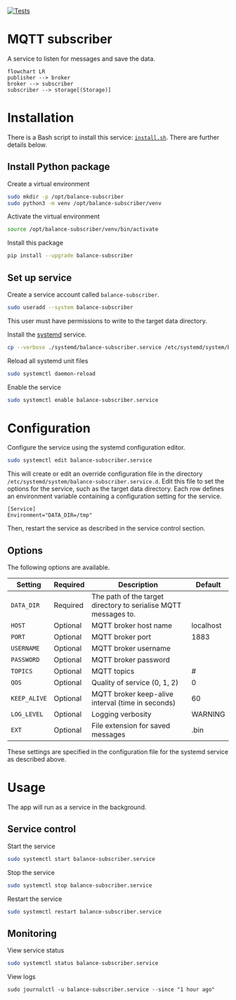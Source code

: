 [![Tests](https://github.com/IoT-balance-project/balance-mqtt-subscriber/actions/workflows/test.yaml/badge.svg)](https://github.com/IoT-balance-project/balance-mqtt-subscriber/actions/workflows/test.yaml)

# MQTT subscriber

A service to listen for messages and save the data.

```mermaid
flowchart LR
publisher --> broker
broker --> subscriber
subscriber --> storage[(Storage)]
```

# Installation

There is a Bash script to install this service: [`install.sh`](install.sh).
There are further details below.

## Install Python package

Create a virtual environment

```bash
sudo mkdir -p /opt/balance-subscriber
sudo python3 -m venv /opt/balance-subscriber/venv
```

Activate the virtual environment

```bash
source /opt/balance-subscriber/venv/bin/activate
```

Install this package

```bash
pip install --upgrade balance-subscriber
```

## Set up service

Create a service account called `balance-subscriber`.

```bash
sudo useradd --system balance-subscriber
```

This user must have permissions to write to the target data directory.

Install the [systemd](https://systemd.io/) service.

```bash
cp --verbose ./systemd/balance-subscriber.service /etc/systemd/system/balance-subscriber.service
```

Reload all systemd unit files

```bash
sudo systemctl daemon-reload
```

Enable the service

```bash
sudo systemctl enable balance-subscriber.service
```

# Configuration

Configure the service using the systemd configuration editor.

```bash
sudo systemctl edit balance-subscriber.service
```

This will create or edit an override configuration file in the directory `/etc/systemd/system/balance-subscriber.service.d`.
Edit this file to set the options for the service, such as the target data directory. Each row defines an environment variable containing a configuration setting for the service.

```unit file (systemd)
[Service]
Environment="DATA_DIR=/tmp"
```

Then, restart the service as described in the service control section.

## Options

The following options are available.

| Setting      | Required | Description                                                    | Default   |
|--------------| -------- |----------------------------------------------------------------|-----------|
| `DATA_DIR`   | Required | The path of the target directory to serialise MQTT messages to. |           |
| `HOST`       | Optional | MQTT broker host name                                          | localhost |
| `PORT`       | Optional | MQTT broker port                                               | 1883      |
| `USERNAME`   | Optional | MQTT broker username                                           |           |
| `PASSWORD`   | Optional | MQTT broker password                                           |           |
| `TOPICS`     | Optional | MQTT topics                                                    | #         |
| `QOS`        | Optional | Quality of service (0, 1, 2)                                   | 0         |
| `KEEP_ALIVE` | Optional | MQTT broker keep-alive interval (time in seconds)              | 60        |
| `LOG_LEVEL`  | Optional | Logging verbosity                                              | WARNING   |
| `EXT`        | Optional | File extension for saved messages                              | .bin      |

These settings are specified in the configuration file for the systemd service as described above.

# Usage

The app will run as a service in the background.

## Service control

Start the service

```bash
sudo systemctl start balance-subscriber.service
```

Stop the service

```bash
sudo systemctl stop balance-subscriber.service
```

Restart the service

```bash
sudo systemctl restart balance-subscriber.service
```

## Monitoring

View service status

```bash
sudo systemctl status balance-subscriber.service
```

View logs

```
sudo journalctl -u balance-subscriber.service --since "1 hour ago"
```
